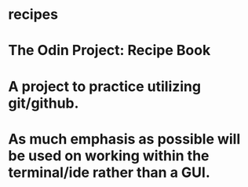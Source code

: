 # recipes
# The Odin Project: Recipe Book

# A project to practice utilizing git/github.
# As much emphasis as possible will be used on working within the terminal/ide rather than a GUI.